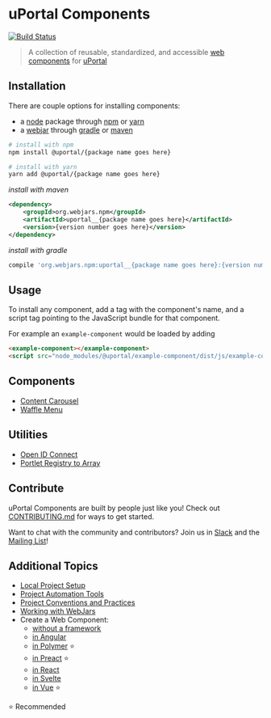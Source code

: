 # uPortal Components

[![Build Status](https://travis-ci.org/uPortal-contrib/uPortal-web-components.svg?branch=master)](https://travis-ci.org/uPortal-contrib/uPortal-web-components)

> A collection of reusable, standardized, and accessible [web components][] for [uPortal][]

## Installation

There are couple options for installing components:

- a [node][] package through [npm][] or [yarn][]
- a [webjar][] through [gradle][] or [maven][]

```bash
# install with npm
npm install @uportal/{package name goes here}

# install with yarn
yarn add @uportal/{package name goes here}
```

_install with maven_

```xml
<dependency>
    <groupId>org.webjars.npm</groupId>
    <artifactId>uportal__{package name goes here}</artifactId>
    <version>{version number goes here}</version>
</dependency>
```

_install with gradle_

```gradle
compile 'org.webjars.npm:uportal__{package name goes here}:{version number goes here}'
```

## Usage

To install any component, add a tag with the component's name, and a script tag pointing to the JavaScript bundle for that component.

For example an `example-component` would be loaded by adding

```html
<example-component></example-component>
<script src="node_modules/@uportal/example-component/dist/js/example-component.js"></script>
```

## Components

- [Content Carousel](components/content-carousel/README.md)
- [Waffle Menu](components/waffle-menu/README.md)

## Utilities

- [Open ID Connect](components/open-id-connect/README.md)
- [Portlet Registry to Array](components/portlet-registry-to-array/README.md)

## Contribute

uPortal Components are built by people just like you! Check out [CONTRIBUTING.md][] for ways to get started.

Want to chat with the community and contributors? Join us in [Slack][] and the [Mailing List][]!

## Additional Topics

- [Local Project Setup](developer/SETUP.md)
- [Project Automation Tools](developer/AUTOMATION.md)
- [Project Conventions and Practices](developer/CONVENTIONS.md)
- [Working with WebJars](developer/WEBJARS.md)
- Create a Web Component:
  - [without a framework](developer/create-web-component/PLAIN.md)
  - [in Angular](developer/create-web-component/ANGULAR.md)
  - [in Polymer](developer/create-web-component/POLYMER.md) :star:
  - [in Preact](developer/create-web-component/PREACT.md) :star:
  - [in React](developer/create-web-component/REACT.md)
  - [in Svelte](developer/create-web-component/SVELTE.md)
  - [in Vue](developer/create-web-component/VUE.md) :star:

:star: Recommended

[contributing.md]: ../../CONTRIBUTING.md
[gradle]: https://docs.gradle.org
[mailing list]: https://groups.google.com/a/apereo.org/forum/#!forum/uportal-user
[maven]: http://maven.apache.org/
[node]: https://nodejs.org
[npm]: https://docs.npmjs.com/
[slack]: https://apereo.slack.com
[uportal]: https://github.com/Jasig/uPortal
[web components]: https://www.webcomponents.org/introduction
[webjar]: https://www.webjars.org/
[yarn]: https://yarnpkg.com/en/
